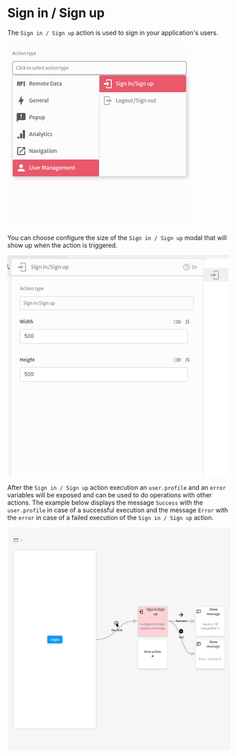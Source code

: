# Sign in / Sign up

The `Sign in / Sign up` action is used to sign in your application's users.

![](../../../.gitbook/assets/screenshot-from-2021-08-09-11-32-56.png)

You can choose configure the size of the `Sign in / Sign up` modal that will show up when the action is triggered.

![](../../../.gitbook/assets/screenshot-from-2021-08-09-11-33-02.png)

After the `Sign in / Sign up` action execution an `user.profile` and an `error` variables will be exposed and can be used to do operations with other actions. The example below displays the message `Success` with the `user.profile` in case of a successful execution and the message `Error` with the `error` in case of a failed execution of the `Sign in / Sign up` action. 

![](../../../.gitbook/assets/screenshot-from-2021-08-09-11-35-21.png)

